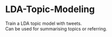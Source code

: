# LDA-Topic-Modeling  
Train a LDA topic model with tweets.  
Can be used for summarising topics or referring.
